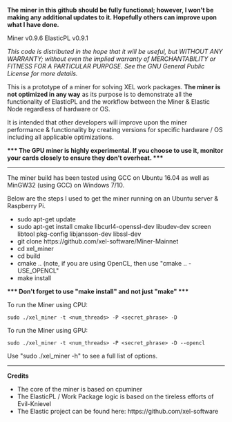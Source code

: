 <b>The miner in this github should be fully functional; however, I won't be making any additional updates to it.  Hopefully others can improve upon what I have done.</b>

Miner		v0.9.6
ElasticPL 	v0.9.1

<i>This code is distributed in the hope that it will be useful, but WITHOUT ANY WARRANTY; without even the implied warranty of MERCHANTABILITY or FITNESS FOR A PARTICULAR PURPOSE.
See the GNU General Public License for more details.</i>

This is a prototype of a miner for solving XEL work packages.  <b>The miner is not optimized in any way</b> as its purpose is to demonstrate all the functionality of ElasticPL and the workflow between the Miner & Elastic Node regardless of hardware or OS.

It is intended that other developers will improve upon the miner performance & functionality by creating versions for specific hardware / OS including all applicable optimizations.

<b>*** The GPU miner is highly experimental.  If you choose to use it, monitor your cards closely to ensure they don't overheat. ***</b>
________________________________________________________________________________________________

The miner build has been tested using GCC on Ubuntu 16.04 as well as MinGW32 (using GCC) on Windows 7/10.

Below are the steps I used to get the miner running on an Ubuntu server & Raspberry Pi.
<ul>
<li>sudo apt-get update</li>
<li>sudo apt-get install cmake libcurl4-openssl-dev libudev-dev screen libtool pkg-config libjansson-dev libssl-dev</li>
<li>git clone https://github.com/xel-software/Miner-Mainnet</li>
<li>cd xel_miner</li>
<li>cd build</li>
<li>cmake .. (note, if you are using OpenCL, then use "cmake .. -USE_OPENCL"</li>
<li>make install</li>
</ul>

<b>*** Don't forget to use "make install" and not just "make" ***</b>

To run the Miner using CPU:

    sudo ./xel_miner -t <num_threads> -P <secret_phrase> -D

To run the Miner using GPU:

    sudo ./xel_miner -t <num_threads> -P <secret_phrase> -D --opencl

Use "sudo ./xel_miner -h" to see a full list of options.

________________________________________________________________________________________________


<b>Credits</b>
<ul>
<li>The core of the miner is based on cpuminer</li>
<li>The ElasticPL / Work Package logic is based on the tireless efforts of Evil-Knievel</li>
<li>The Elastic project can be found here: https://github.com/xel-software</li>
</ul>
